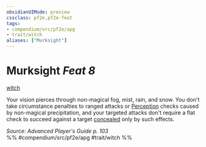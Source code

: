 ```yaml
---
obsidianUIMode: preview
cssclass: pf2e,pf2e-feat
tags:
- compendium/src/pf2e/apg
- trait/witch
aliases: ["Murksight"]
---
```

# Murksight  *Feat 8*  
[witch](../../Rules/traits/witch-apg.md)  


Your vision pierces through non-magical fog, mist, rain, and snow. You don't take circumstance penalties to ranged attacks or [Perception](../skills.md#Perception) checks caused by non-magical precipitation, and your targeted attacks don't require a flat check to succeed against a target [concealed](../../Rules/conditions.md#Concealed) only by such effects.

*Source: Advanced Player's Guide p. 103*  
%% #compendium/src/pf2e/apg #trait/witch %%